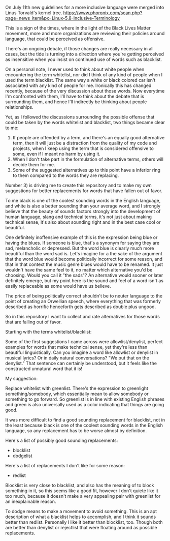 On July 11th new guidelines for a more inclusive language were merged into Linus Torvald's kernel tree.
https://www.phoronix.com/scan.php?page=news_item&px=Linux-5.8-Inclusive-Terminology

This is a sign of the times, where in the light of the Black Lives Matter movement, more and more organizations
are reviewing their policies around language, that could be perceived as offensive.

There's an ongoing debate, if those changes are really necessary in all cases, but the tide is turning into a
direction where you're getting perceived as insensitive when you insist on continued use of words such as blacklist.

On a personal note, I never used to think about white people when encountering the term whitelist,
nor did I think of any kind of people when I used the term blacklist. The same way a white or
black colored car isn't associated with any kind of people for me. Ironically this has changed recently,
because of the very discussion about those words. Now everytime I'm confronted with them, I'll have to think
about the debate that is surrounding them, and hence I'll indirectly be thinking about people relationships.

Yet, as I followed the discussions surrounding the possible offense that could be taken by the words whitelist and blacklist,
two things became clear to me:

1) If people are offended by a term, and there's an equally good alternative term, then it will just be a distraction from the quality of my code and projects, when I keep using the term that is considered offensive to some, even if I meant no harm by using it.
2) When I don't take part in the formulation of alternative terms, others will decide them for me.
3) Some of the suggested alternatives up to this point have a inferior ring to them compared to the words they are replacing.

Number 3) is driving me to create this repository and to make my own suggestions for better replacements for words that have fallen out of favor.

To me black is one of the coolest sounding words in the English language, and white is also a better sounding than your average word,
and I strongly believe that the beauty of sounds factors strongly into the development of human language, slang and technical terms,
it's not just about making technical sense, it's also about sounding right and in the best case cool or beautiful.

One definitely inoffensive example of this is the expression being blue or having the blues. If someone is blue, that's a synonym for saying they are sad, melancholic or depressed.
But the word blue is clearly much more beautiful than the word sad is. Let's imagine for a the sake of the argument that the word blue would become politically incorrect for some reason,
and that in that context the music genre blues would have to be renamed. It just wouldn't have the same feel to it, no matter which alternative you'd be choosing.
Would you call it "the sads"? An alternative would sooner or later definitely emerge, but my point here is the sound and feel of a word isn't as easily replaceable as some would have us believe.

The price of being politically correct shouldn't be to neuter language to the point of creating an Orwellian speech, where everything that
was formerly described as horrific henceforth gets described as double plus ungood.

So in this repository I want to collect and rate alternatives for those words that are falling out of favor.

Starting with the terms whitelist/blacklist:

Some of the first suggestions I came across were allowlist/denylist, perfect examples for words that make technical sense,
yet they're less than beautiful linguistically. Can you imagine a word like allowlist or denylist in musical lyrics?
Or in daily natural conversations?
"We put that on the denylist." That sentence can certainly be understood, but it feels like the constructed unnatural word that it is!

My suggestion:

Replace whitelist with greenlist. There's the expression to greenlight something/somebody, which essentially mean to allow somebody
or something to go forward. So greenlist is in line with existing English phrases and green is also universally used as a color indicating
that things are going good.

It was more difficult to find a good sounding replacement for blacklist, not in the least because black is one of the coolest
sounding words in the English language, so any replacement has to be worse almost by definition.

Here's a list of possibly good sounding replacements:
- blocklist
- dodgelist

Here's a list of replacements I don't like for some reason:
- redlist

Blocklist is very close to blacklist, and also has the meaning of to block something in it, so this seems like a good fit, however
I don't quiete like it too much, because it doesn't make a very appealing pair with greenlist for an inexplainable reason.

To dodge means to make a movement to avoid something. This is an apt description of what a blacklist helps to accomplish,
and I think it sounds better than redlist. Personally I like it better than blocklist, too.
Though both are better than denylist or rejectlist that were floating around as possible replacements.

